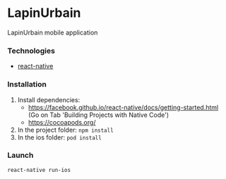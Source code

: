 # LapinUrbain

LapinUrbain mobile application

### Technologies
* [react-native](https://facebook.github.io/react-native/)

### Installation

1. Install dependencies:
    - https://facebook.github.io/react-native/docs/getting-started.html (Go on Tab 'Building Projects with Native Code')
    - https://cocoapods.org/
2. In the project folder: `npm install`
3. In the ios folder: `pod install`

### Launch

`react-native run-ios`